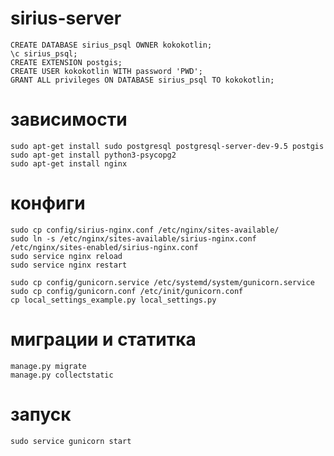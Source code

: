 # sirius-server


```
CREATE DATABASE sirius_psql OWNER kokokotlin;
\c sirius_psql;
CREATE EXTENSION postgis;
CREATE USER kokokotlin WITH password 'PWD';
GRANT ALL privileges ON DATABASE sirius_psql TO kokokotlin;
```

# зависимости
```
sudo apt-get install sudo postgresql postgresql-server-dev-9.5 postgis
sudo apt-get install python3-psycopg2
sudo apt-get install nginx
```

# конфиги
```
sudo cp config/sirius-nginx.conf /etc/nginx/sites-available/
sudo ln -s /etc/nginx/sites-available/sirius-nginx.conf /etc/nginx/sites-enabled/sirius-nginx.conf
sudo service nginx reload
sudo service nginx restart

sudo cp config/gunicorn.service /etc/systemd/system/gunicorn.service
sudo cp config/gunicorn.conf /etc/init/gunicorn.conf
cp local_settings_example.py local_settings.py
```

# миграции и статитка
```
manage.py migrate
manage.py collectstatic

```

# запуск
`sudo service gunicorn start`